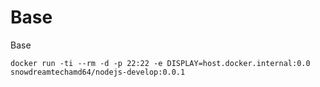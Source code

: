 # Base

Base

```shell
docker run -ti --rm -d -p 22:22 -e DISPLAY=host.docker.internal:0.0 snowdreamtechamd64/nodejs-develop:0.0.1
```
